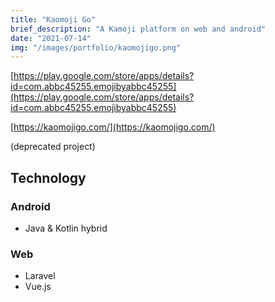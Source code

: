 ```yaml
---
title: "Kaomoji Go"
brief_description: "A Kamoji platform on web and android"
date: "2021-07-14"
img: "/images/portfolio/kaomojigo.png"
---
```


[https://play.google.com/store/apps/details?id=com.abbc45255.emojibyabbc45255](https://play.google.com/store/apps/details?id=com.abbc45255.emojibyabbc45255)

[https://kaomojigo.com/](https://kaomojigo.com/)


(deprecated project)

## Technology

### Android

* Java & Kotlin hybrid

### Web

* Laravel
* Vue.js